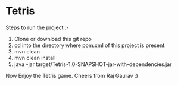 # Tetris
Steps to run the project :-
1. Clone or download this git repo
2. cd into the directory where pom.xml of this project is present.
3. mvn clean
4. mvn clean install
5. java -jar target/Tetris-1.0-SNAPSHOT-jar-with-dependencies.jar

Now Enjoy the Tetris game.
Cheers from Raj Gaurav :)
